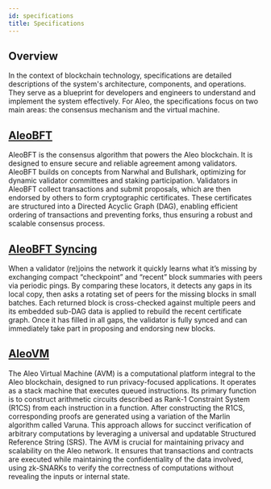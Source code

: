 ```yaml
---
id: specifications
title: Specifications
---
```


## Overview

In the context of blockchain technology, specifications are detailed descriptions of the system's architecture, components, and operations. They serve as a blueprint for developers and engineers to understand and implement the system effectively. For Aleo, the specifications focus on two main areas: the consensus mechanism and the virtual machine.


## [AleoBFT](https://developer.aleo.org/specs/aleobft.pdf)

AleoBFT is the consensus algorithm that powers the Aleo blockchain. It is designed to ensure secure and reliable agreement among validators. AleoBFT builds on concepts from Narwhal and Bullshark, optimizing for dynamic validator committees and staking participation. Validators in AleoBFT collect transactions and submit proposals, which are then endorsed by others to form cryptographic certificates. These certificates are structured into a Directed Acyclic Graph (DAG), enabling efficient ordering of transactions and preventing forks, thus ensuring a robust and scalable consensus process.

## [AleoBFT Syncing](https://developer.aleo.org/specs/aleobft_syncing.pdf)

When a validator (re)joins the network it quickly learns what it’s missing by exchanging compact “checkpoint” and “recent” block summaries with peers via periodic pings. By comparing these locators, it detects any gaps in its local copy, then asks a rotating set of peers for the missing blocks in small batches. Each returned block is cross-checked against multiple peers and its embedded sub-DAG data is applied to rebuild the recent certificate graph. Once it has filled in all gaps, the validator is fully synced and can immediately take part in proposing and endorsing new blocks.

## [AleoVM](https://developer.aleo.org/specs/aleovm.pdf)

The Aleo Virtual Machine (AVM) is a computational platform integral to the Aleo blockchain, designed to run privacy-focused applications. It operates as a stack machine that executes queued instructions. Its primary function is to construct arithmetic circuits described as Rank-1 Constraint System (R1CS) from each instruction in a function. After constructing the R1CS, corresponding proofs are generated using a variation of the Marlin algorithm called Varuna. This approach allows for succinct verification of arbitrary computations by leveraging a universal and updatable Structured Reference String (SRS).
The AVM is crucial for maintaining privacy and scalability on the Aleo network. It ensures that transactions and contracts are executed while maintaining the confidentiality of the data involved, using zk-SNARKs to verify the correctness of computations without revealing the inputs or internal state.